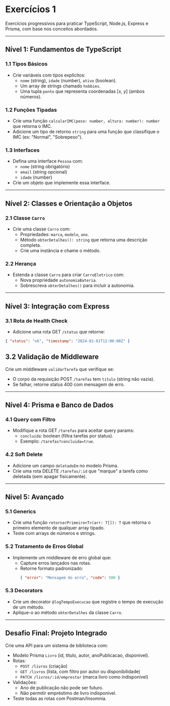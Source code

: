 # Exercícios 1

Exercícios progressivos para praticar TypeScript, Node.js, Express e Prisma, com base nos conceitos abordados.

---

## **Nível 1: Fundamentos de TypeScript**

### **1.1 Tipos Básicos**
- Crie variáveis com tipos explícitos:
  - `nome` (string), `idade` (number), `ativo` (boolean).
  - Um array de strings chamado `hobbies`.
  - Uma tupla `ponto` que representa coordenadas [x, y] (ambos números).

### **1.2 Funções Tipadas**
- Crie uma função `calcularIMC(peso: number, altura: number): number` que retorna o IMC.
- Adicione um tipo de retorno `string` para uma função que classifique o IMC (ex: "Normal", "Sobrepeso").

### **1.3 Interfaces**
- Defina uma interface `Pessoa` com:
  - `nome` (string obrigatório)
  - `email` (string opcional)
  - `idade` (number)
- Crie um objeto que implemente essa interface.

---

## **Nível 2: Classes e Orientação a Objetos**

### **2.1 Classe `Carro`**
- Crie uma classe `Carro` com:
  - Propriedades: `marca`, `modelo`, `ano`.
  - Método `obterDetalhes(): string` que retorna uma descrição completa.
  - Crie uma instância e chame o método.

### **2.2 Herança**
- Estenda a classe `Carro` para criar `CarroEletrico` com:
  - Nova propriedade `autonomiaBateria`.
  - Sobrescreva `obterDetalhes()` para incluir a autonomia.

---

## **Nível 3: Integração com Express**

### **3.1 Rota de Health Check**
- Adicione uma rota GET `/status` que retorne:
```json
{ "status": "ok", "timestamp": "2024-01-01T12:00:00Z" }
```

## **3.2 Validação de Middleware**
Crie um middleware `validarTarefa` que verifique se:
- O corpo da requisição POST `/tarefas` tem `titulo` (string não vazia).
- Se falhar, retorne status 400 com mensagem de erro.

---

## **Nível 4: Prisma e Banco de Dados**

### **4.1 Query com Filtro**
- Modifique a rota GET `/tarefas` para aceitar query params:
  - `concluida`: boolean (filtra tarefas por status).
  - Exemplo: `/tarefas?concluida=true`.

### **4.2 Soft Delete**
- Adicione um campo `deletadoEm` no modelo Prisma.
- Crie uma rota DELETE `/tarefas/:id` que "marque" a tarefa como deletada (sem apagar fisicamente).

---

## **Nível 5: Avançado**

### **5.1 Generics**
- Crie uma função `retornarPrimeiro<T>(arr: T[]): T` que retorna o primeiro elemento de qualquer array tipado.
- Teste com arrays de números e strings.

### **5.2 Tratamento de Erros Global**
- Implemente um middleware de erro global que:
  - Capture erros lançados nas rotas.
  - Retorne formato padronizado:
    ```json
    { "error": "Mensagem do erro", "code": 500 }
    ```

### **5.3 Decorators**
- Crie um decorator `@logTempoExecucao` que registre o tempo de execução de um método.
- Aplique-o ao método `obterDetalhes` da classe `Carro`.

---

## **Desafio Final: Projeto Integrado**
Crie uma API para um sistema de biblioteca com:
- Modelo Prisma `Livro` (id, titulo, autor, anoPublicacao, disponivel).
- Rotas:
  - `POST /livros` (criação)
  - `GET /livros` (lista, com filtro por autor ou disponibilidade)
  - `PATCH /livros/:id/emprestar` (marca livro como indisponível)
- Validações:
  - Ano de publicação não pode ser futuro.
  - Não permitir empréstimo de livro indisponível.
- Teste todas as rotas com Postman/Insomnia.
